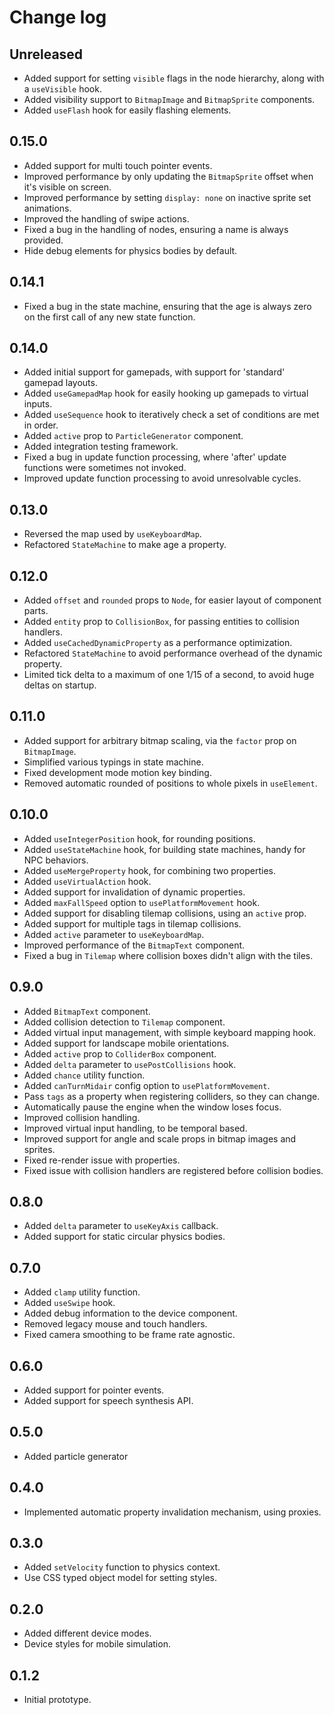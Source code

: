 # Change log

## Unreleased

- Added support for setting `visible` flags in the node hierarchy, along with a `useVisible` hook.
- Added visibility support to `BitmapImage` and `BitmapSprite` components.
- Added `useFlash` hook for easily flashing elements.

## 0.15.0

- Added support for multi touch pointer events.
- Improved performance by only updating the `BitmapSprite` offset when it's visible on screen.
- Improved performance by setting `display: none` on inactive sprite set animations.
- Improved the handling of swipe actions.
- Fixed a bug in the handling of nodes, ensuring a name is always provided.
- Hide debug elements for physics bodies by default.

## 0.14.1

- Fixed a bug in the state machine, ensuring that the age is always zero on the first call of any new state function.

## 0.14.0

- Added initial support for gamepads, with support for 'standard' gamepad layouts.
- Added `useGamepadMap` hook for easily hooking up gamepads to virtual inputs.
- Added `useSequence` hook to iteratively check a set of conditions are met in order.
- Added `active` prop to `ParticleGenerator` component.
- Added integration testing framework.
- Fixed a bug in update function processing, where 'after' update functions were sometimes not invoked.
- Improved update function processing to avoid unresolvable cycles.

## 0.13.0

- Reversed the map used by `useKeyboardMap`.
- Refactored `StateMachine` to make age a property.

## 0.12.0

- Added `offset` and `rounded` props to `Node`, for easier layout of component parts.
- Added `entity` prop to `CollisionBox`, for passing entities to collision handlers.
- Added `useCachedDynamicProperty` as a performance optimization.
- Refactored `StateMachine` to avoid performance overhead of the dynamic property.
- Limited tick delta to a maximum of one 1/15 of a second, to avoid huge deltas on startup.

## 0.11.0

- Added support for arbitrary bitmap scaling, via the `factor` prop on `BitmapImage`.
- Simplified various typings in state machine.
- Fixed development mode motion key binding.
- Removed automatic rounded of positions to whole pixels in `useElement`.

## 0.10.0

- Added `useIntegerPosition` hook, for rounding positions.
- Added `useStateMachine` hook, for building state machines, handy for NPC behaviors.
- Added `useMergeProperty` hook, for combining two properties.
- Added `useVirtualAction` hook.
- Added support for invalidation of dynamic properties.
- Added `maxFallSpeed` option to `usePlatformMovement` hook.
- Added support for disabling tilemap collisions, using an `active` prop.
- Added support for multiple tags in tilemap collisions.
- Added `active` parameter to `useKeyboardMap`.
- Improved performance of the `BitmapText` component.
- Fixed a bug in `Tilemap` where collision boxes didn't align with the tiles.

## 0.9.0

- Added `BitmapText` component.
- Added collision detection to `Tilemap` component.
- Added virtual input management, with simple keyboard mapping hook.
- Added support for landscape mobile orientations.
- Added `active` prop to `ColliderBox` component.
- Added `delta` parameter to `usePostCollisions` hook.
- Added `chance` utility function.
- Added `canTurnMidair` config option to `usePlatformMovement`.
- Pass `tags` as a property when registering colliders, so they can change.
- Automatically pause the engine when the window loses focus.
- Improved collision handling.
- Improved virtual input handling, to be temporal based.
- Improved support for angle and scale props in bitmap images and sprites.
- Fixed re-render issue with properties.
- Fixed issue with collision handlers are registered before collision bodies.

## 0.8.0

- Added `delta` parameter to `useKeyAxis` callback.
- Added support for static circular physics bodies.

## 0.7.0

- Added `clamp` utility function.
- Added `useSwipe` hook.
- Added debug information to the device component.
- Removed legacy mouse and touch handlers.
- Fixed camera smoothing to be frame rate agnostic.

## 0.6.0

- Added support for pointer events.
- Added support for speech synthesis API.

## 0.5.0

- Added particle generator

## 0.4.0

- Implemented automatic property invalidation mechanism, using proxies.

## 0.3.0

- Added `setVelocity` function to physics context.
- Use CSS typed object model for setting styles.

## 0.2.0

- Added different device modes.
- Device styles for mobile simulation.

## 0.1.2

- Initial prototype.